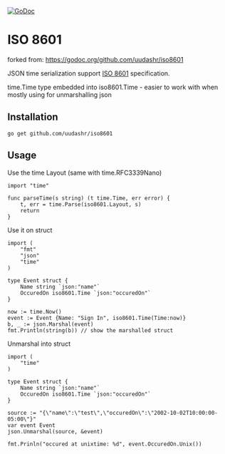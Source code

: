 [![GoDoc](https://godoc.org/github.com/kaido42/iso8601?status.svg)](https://godoc.org/github.com/kaido42/iso8601)
# ISO 8601

forked from: https://godoc.org/github.com/uudashr/iso8601

JSON time serialization support [ISO 8601](https://xml2rfc.tools.ietf.org/public/rfc/html/rfc3339.html#anchor14) specification.

time.Time type embedded into iso8601.Time - easier to work with when mostly using for unmarshalling json

## Installation
`go get github.com/uudashr/iso8601`

## Usage
Use the time Layout (same with time.RFC3339Nano)

```golang
import "time"

func parseTime(s string) (t time.Time, err error) {
    t, err = time.Parse(iso8601.Layout, s)
    return
}
```

Use it on struct
```golang
import (
    "fmt"
    "json"
    "time"
)

type Event struct {
    Name string `json:"name"`
    OccuredOn iso8601.Time `json:"occuredOn"`
}

now := time.Now()
event := Event {Name: "Sign In", iso8601.Time(Time:now)}
b, _ := json.Marshal(event)    
fmt.Println(string(b)) // show the marshalled struct
```

Unmarshal into struct
```golang
import (
    "time"
)

type Event struct {
    Name string `json:"name"`
    OccuredOn iso8601.Time `json:"occuredOn"`
}

source := "{\"name\":\"test\",\"occuredOn\":\"2002-10-02T10:00:00-05:00\"}"
var event Event
json.Unmarshal(source, &event)

fmt.Prinln("occured at unixtime: %d", event.OccuredOn.Unix())

```
